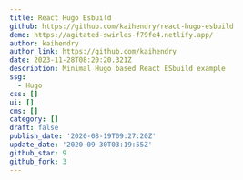 ```yaml
---
title: React Hugo Esbuild
github: https://github.com/kaihendry/react-hugo-esbuild
demo: https://agitated-swirles-f79fe4.netlify.app/
author: kaihendry
author_link: https://github.com/kaihendry
date: 2023-11-28T08:20:20.321Z
description: Minimal Hugo based React ESbuild example
ssg:
  - Hugo
css: []
ui: []
cms: []
category: []
draft: false
publish_date: '2020-08-19T09:27:20Z'
update_date: '2020-09-30T03:19:55Z'
github_star: 9
github_fork: 3
---
```

